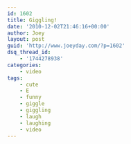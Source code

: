 ```yaml
---
id: 1602
title: Giggling!
date: '2010-12-02T21:46:16+00:00'
author: Joey
layout: post
guid: 'http://www.joeyday.com/?p=1602'
dsq_thread_id:
    - '1744278938'
categories:
    - video
tags:
    - cute
    - E
    - funny
    - giggle
    - giggling
    - laugh
    - laughing
    - video
---
```


<object height="359" width="595"><param name="movie" value="http://www.youtube.com/v/PV8kZkFHZ0s?fs=1&hl=en_US"></param><param name="allowFullScreen" value="true"></param><param name="allowscriptaccess" value="always"></param><embed allowfullscreen="true" allowscriptaccess="always" height="359" src="http://www.youtube.com/v/PV8kZkFHZ0s?fs=1&hl=en_US" type="application/x-shockwave-flash" width="595"></embed></object>